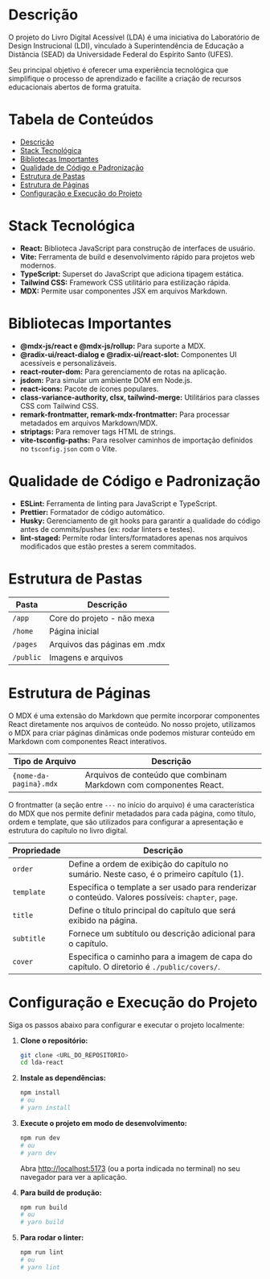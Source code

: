 # Descrição

O projeto do Livro Digital Acessível (LDA) é uma iniciativa do Laboratório de Design Instrucional (LDI), vinculado à Superintendência de Educação a Distância (SEAD) da Universidade Federal do Espírito Santo (UFES).

Seu principal objetivo é oferecer uma experiência tecnológica que simplifique o processo de aprendizado e facilite a criação de recursos educacionais abertos de forma gratuita.

# Tabela de Conteúdos

- [Descrição](#descrição)
- [Stack Tecnológica](#stack-tecnológica)
- [Bibliotecas Importantes](#bibliotecas-importantes)
- [Qualidade de Código e Padronização](#qualidade-de-código-e-padronização)
- [Estrutura de Pastas](#estrutura-de-pastas)
- [Estrutura de Páginas](#estrutura-de-páginas)
- [Configuração e Execução do Projeto](#configuração-e-execução-do-projeto)

# Stack Tecnológica

- **React:** Biblioteca JavaScript para construção de interfaces de usuário.
- **Vite:** Ferramenta de build e desenvolvimento rápido para projetos web modernos.
- **TypeScript:** Superset do JavaScript que adiciona tipagem estática.
- **Tailwind CSS:** Framework CSS utilitário para estilização rápida.
- **MDX:** Permite usar componentes JSX em arquivos Markdown.

# Bibliotecas Importantes

- **@mdx-js/react e @mdx-js/rollup:** Para suporte a MDX.
- **@radix-ui/react-dialog e @radix-ui/react-slot:** Componentes UI acessíveis e personalizáveis.
- **react-router-dom:** Para gerenciamento de rotas na aplicação.
- **jsdom:** Para simular um ambiente DOM em Node.js.
- **react-icons:** Pacote de ícones populares.
- **class-variance-authority, clsx, tailwind-merge:** Utilitários para classes CSS com Tailwind CSS.
- **remark-frontmatter, remark-mdx-frontmatter:** Para processar metadados em arquivos Markdown/MDX.
- **striptags:** Para remover tags HTML de strings.
- **vite-tsconfig-paths:** Para resolver caminhos de importação definidos no `tsconfig.json` com o Vite.

# Qualidade de Código e Padronização

- **ESLint:** Ferramenta de linting para JavaScript e TypeScript.
- **Prettier:** Formatador de código automático.
- **Husky:** Gerenciamento de git hooks para garantir a qualidade do código antes de commits/pushes (ex: rodar linters e testes).
- **lint-staged:** Permite rodar linters/formatadores apenas nos arquivos modificados que estão prestes a serem commitados.

# Estrutura de Pastas

| Pasta     | Descrição                    |
| --------- | ---------------------------- |
| `/app`    | Core do projeto - não mexa   |
| `/home`   | Página inicial               |
| `/pages`  | Arquivos das páginas em .mdx |
| `/public` | Imagens e arquivos           |

# Estrutura de Páginas

O MDX é uma extensão do Markdown que permite incorporar componentes React diretamente nos arquivos de conteúdo. No nosso projeto, utilizamos o MDX para criar páginas dinâmicas onde podemos misturar conteúdo em Markdown com componentes React interativos.

| Tipo de Arquivo        | Descrição                                                         |
| ---------------------- | ----------------------------------------------------------------- |
| `{nome-da-pagina}.mdx` | Arquivos de conteúdo que combinam Markdown com componentes React. |

O frontmatter (a seção entre `---` no início do arquivo) é uma característica do MDX que nos permite definir metadados para cada página, como título, ordem e template, que são utilizados para configurar a apresentação e estrutura do capítulo no livro digital.

| Propriedade | Descrição                                                                                           |
| ----------- | --------------------------------------------------------------------------------------------------- |
| `order`     | Define a ordem de exibição do capítulo no sumário. Neste caso, é o primeiro capítulo (1).           |
| `template`  | Especifica o template a ser usado para renderizar o conteúdo. Valores possíveis: `chapter`, `page`. |
| `title`     | Define o título principal do capítulo que será exibido na página.                                   |
| `subtitle`  | Fornece um subtítulo ou descrição adicional para o capítulo.                                        |
| `cover`     | Especifica o caminho para a imagem de capa do capítulo. O diretorio é `./public/covers/`.           |

# Configuração e Execução do Projeto

Siga os passos abaixo para configurar e executar o projeto localmente:

1.  **Clone o repositório:**

    ```bash
    git clone <URL_DO_REPOSITORIO>
    cd lda-react
    ```

2.  **Instale as dependências:**

    ```bash
    npm install
    # ou
    # yarn install
    ```

3.  **Execute o projeto em modo de desenvolvimento:**

    ```bash
    npm run dev
    # ou
    # yarn dev
    ```

    Abra [http://localhost:5173](http://localhost:5173) (ou a porta indicada no terminal) no seu navegador para ver a aplicação.

4.  **Para build de produção:**

    ```bash
    npm run build
    # ou
    # yarn build
    ```

5.  **Para rodar o linter:**
    ```bash
    npm run lint
    # ou
    # yarn lint
    ```
